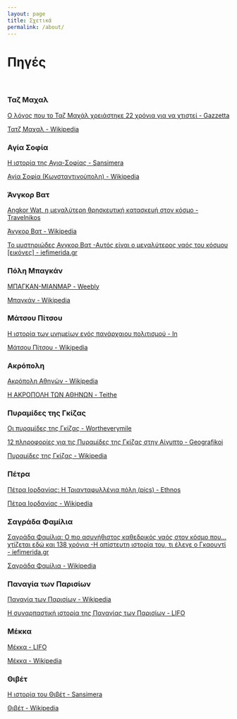 ```yaml
---
layout: page
title: Σχετικά
permalink: /about/
---
```


# Πηγές

<br>


### Ταζ Μαχαλ

[Ο λόγος που το Ταζ Μαχάλ χρειάστηκε 22 χρόνια για να χτιστεί - Gazzetta](https://www.gazzetta.gr/plus/2065645/o-logos-poy-taz-mahal-hreiastike-22-hronia-gia-na-htistei-vid)

[Τατζ Μαχαλ - Wikipedia](https://el.wikipedia.org/wiki/Τατζ_Μαχάλ)

### Αγία Σοφία

[Η ιστορία της Αγια-Σοφίας - Sansimera](https://www.sansimera.gr/articles/48)

[Αγία Σοφία (Κωνσταντινούπολη) - Wikipedia](https://el.wikipedia.org/wiki/Αγία_Σοφία_(Κωνσταντινούπολη))

### Άνγκορ Βατ 

[Angkor Wat, η μεγαλύτερη θρησκευτική κατασκευή στον κόσμο - Travelnikos](https://www.travelnikos.com/proorismoi/unesco/angkor-wat/)

[Άνγκορ Βατ - Wikipedia](https://el.wikipedia.org/wiki/Άνγκορ_Βατ)

[Το μυστηριώδες Ανγκορ Βατ -Αυτός είναι ο μεγαλύτερος ναός του κόσμου [εικόνες] - iefimerida.gr](https://www.iefimerida.gr/news/261461/mystiriodes-angkor-vat-aytos-einai-o-megalyteros-naos-toy-kosmoy-eikones)

### Πόλη Μπαγκάν

[ΜΠΑΓΚΑΝ-ΜΙΑΝΜΑΡ - Weebly](https://schey3.weebly.com/mupialphagammakappa940nu-muiotaalphanumu940rho.html)

[Μπαγκάν - Wikipedia](https://el.wikipedia.org/wiki/Μπαγκάν)

### Μάτσου Πίτσου

[Η ιστορία των μνημείων ενός πανάρχαιου πολιτισμού - In](https://www.in.gr/2021/02/10/plus/photo-gallery/matsou-pitsou-istoria-ton-mnimeion-enos-panarxaiou-politismou/)

[Μάτσου Πίτσου - Wikipedia](https://el.wikipedia.org/wiki/Μάτσου_Πίτσου)

### Ακρόπολη

[Ακρόπολη Αθηνών - Wikipedia](https://el.wikipedia.org/wiki/Ακρόπολη_Αθηνών)

[Η ΑΚΡΟΠΟΛΗ ΤΩΝ ΑΘΗΝΩΝ - Teithe](http://hellonet.teithe.gr/GR/aboutgreece/more/acropolis_gr.htm)

### Πυραμίδες της Γκίζας

[Οι πυραμίδες της Γκίζας - Wortheverymile](https://www.wortheverymile.com/oi-pyramides-tis-gkizas/)

[12 πληροφορίες για τις Πυραμίδες της Γκίζας στην Αίγυπτο - Geografikoi](https://www.geografikoi.gr/pyramides-ths-gkizas/)

[Πυραμίδες της Γκίζας - Wikipedia](https://el.wikipedia.org/wiki/Πυραμίδες_της_Γκίζας)

### Πέτρα

[Πέτρα Ιορδανίας: Η Τριανταφυλλένια πόλη (pics) - Ethnos](https://www.ethnos.gr/travel/article/81095/petraiordaniashtriantafylleniapolhpics)

[Πέτρα Ιορδανίας - Wikipedia](https://el.wikipedia.org/wiki/Πέτρα_Ιορδανίας)

### Σαγράδα Φαμίλια

[Σαγράδα Φαμίλια: Ο πιο ασυνήθιστος καθεδρικός ναός στον κόσμο που... χτίζεται εδώ και 138 χρόνια -Η απίστευτη ιστορία του, τι έλεγε ο Γκαουντί - iefimerida.gr](https://www.iefimerida.gr/stories/sagrada-familia-htizetai-edo-kai-138-hronia)

[Σαγράδα Φαμίλια - Wikipedia](https://el.wikipedia.org/wiki/Σαγράδα_Φαμίλια)

### Παναγία των Παρισίων

[Παναγία των Παρισίων - Wikipedia](https://el.wikipedia.org/wiki/Παναγία_των_Παρισίων)

[Η συναρπαστική ιστορία της Παναγίας των Παρισίων - LIFO](https://www.lifo.gr/culture/arxaiologia/i-synarpastiki-istoria-tis-panagias-ton-parision)

### Μέκκα

[Μέκκα - LIFO](https://www.lifo.gr/arxeio/mekka)

[Μέκκα - Wikipedia](https://el.wikipedia.org/wiki/Μέκκα)

### Θιβέτ

[Η ιστορία του Θιβέτ - Sansimera](https://www.sansimera.gr/articles/81)

[Θιβέτ - Wikipedia](https://el.wikipedia.org/wiki/Θιβέτ)
